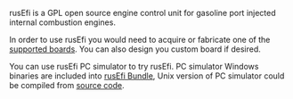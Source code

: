 rusEfi is a GPL open source engine control unit for gasoline port injected internal combustion engines.

In order to use rusEfi you would need to acquire or fabricate one of the [supported boards](Hardware). You can also design you custom board if desired.

You can use rusEfi PC simulator to try rusEfi. PC simulator Windows binaries are included into [rusEfi Bundle](Download), Unix version of PC simulator could be compiled from [source code](https://rusefi.com/rusefi/rusefi). 